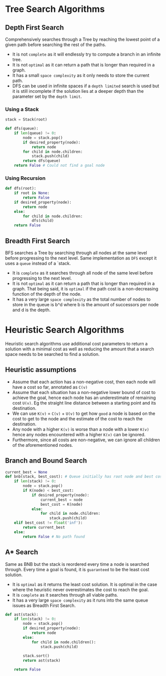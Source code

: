 # Tree Search Algorithms

## Depth First Search
Comprehensively searches through a Tree by reaching the lowest point of a given path before searching the rest of the paths.

* It is not `complete` as it will endlessly try to compute a branch in an infinite tree. 
* It is not `optimal` as it can return a path that is longer than required in a graph.
* It has a small `space complexity` as it only needs to store the current path. 
* DFS can be used in infinite spaces if a `depth limited` search is used but it is still incomplete if the solution lies at a deeper depth than the parameter set by the `depth limit`.

### Using a Stack
```python
stack = Stack(root)

def dfs(queue):
    if len(queue) != 0:
        node = stack.pop()
        if desired_property(node):
            return node
        for child in node.children:
            stack.push(child)
        return dfs(queue)
    return False # Could not find a goal node 

```

### Using Recursion

```python
def dfs(root):
    if root is None:
        return False
    if desired_property(node):
        return node
    else:
        for child in node.children:
            dfs(child)
    return False
```

## Breadth First Search

BFS searches a Tree by searching through all nodes at the same level before progressing to the next level. Same implementation as `DFS` except it uses a `queue` instead of a `stack.

* It is `complete` as it searches through all node of the same level before progressing to the next level.
* It is not `optimal` as it can return a path that is longer than required in a graph. That being said, it is `optimal` if the path cost is a non-decreasing function of the depth of the node.
* It has a very large `space complexity` as the total number of nodes to store in the queue is b^d where b is the amount of successors per node and d is the depth.


# Heuristic Search Algorithms

Heuristic search algorithms use additional cost parameters to return a solution with a minimal cost as well as reducing the amount that a search space needs to be searched to find a solution.

## Heuristic assumptions
* Assume that each action has a non-negative cost, then each node will have a cost so far, annotated as `C(v)`
* Assume that each situation has a non-negative lower bound of cost to achieve the goal, hence each node has an underestimate of remaining cost `U(v)`. Eg the straight line distance between a starting point and its destination.
* We can use `K(v)` = `C(v)` + `U(v)` to get how `good` a node is based on the cost to get to the node and the estimate of the cost to reach the destination. 
* Any node with a higher `K(v)` is worse than a node with a lower `K(v)` hence any nodes encountered with a higher `K(v)` can be ignored. 
* Furthermore, since all costs are non-negative, we can ignore all children of the 
aforementioned nodes.

## Branch and Bound Search

```python
current_best = None
def bnb(stack, best_cost): # Queue initially has root node and best cost is infinity
    if len(stack) != 0:
        node = stack.pop()
        if K(node) < best_cost:
            if desired_property(node):
                current_best = node
                best_cost = K(node)
            else:
                for child in node.children:
                    stack.push(child)
    elif best_cost != float('inf'):
        return current_best
    else:
        return False # No path found 


```

## A* Search

Same as BNB but the stack is reordered every time a node is searched through. Every time a goal is found, it is `guaranteed` to be the least cost solution.

* It is `optimal` as it returns the least cost solution. It is optimal in the case where the heuristic never overestimates the cost to reach the goal.
* It is `complete` as it searches through all viable paths.
* It has a very large `space complexity` as it runs into the same queue issues as Breadth First Search.

```python
def ast(stack):
    if len(stack) != 0:
        node = stack.pop()
        if desired_property(node):
            return node
        else:
            for child in node.children():
                stack.push(child)
        
        stack.sort()
        return ast(stack)

    return False
```